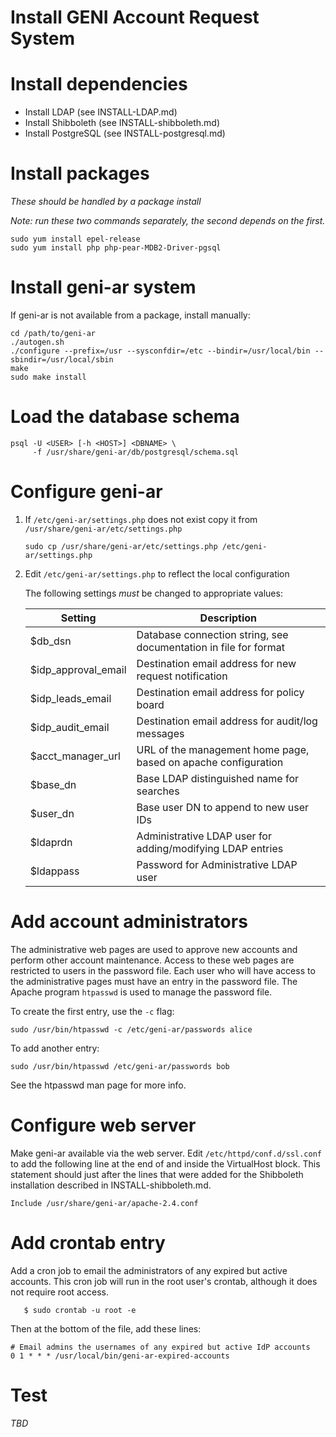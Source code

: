 # Install GENI Account Request System

# Install dependencies

* Install LDAP (see INSTALL-LDAP.md)
* Install Shibboleth (see INSTALL-shibboleth.md)
* Install PostgreSQL (see INSTALL-postgresql.md)

# Install packages

_These should be handled by a package install_

_Note: run these two commands separately, the second depends on the
first._

```
sudo yum install epel-release
sudo yum install php php-pear-MDB2-Driver-pgsql
```

# Install geni-ar system

If geni-ar is not available from a package, install manually:

```
cd /path/to/geni-ar
./autogen.sh
./configure --prefix=/usr --sysconfdir=/etc --bindir=/usr/local/bin --sbindir=/usr/local/sbin
make
sudo make install
```

# Load the database schema

```
psql -U <USER> [-h <HOST>] <DBNAME> \
     -f /usr/share/geni-ar/db/postgresql/schema.sql
```

# Configure geni-ar

1. If `/etc/geni-ar/settings.php` does not exist copy it from
   `/usr/share/geni-ar/etc/settings.php`

    ```
    sudo cp /usr/share/geni-ar/etc/settings.php /etc/geni-ar/settings.php
    ```

2. Edit `/etc/geni-ar/settings.php` to reflect the local configuration

    The following settings _must_ be changed to appropriate values:

    | Setting | Description |
    | ------- | ----------- |
    | $db_dsn | Database connection string, see documentation in file for format |
    | $idp_approval_email | Destination email address for new request notification |
    | $idp_leads_email | Destination email address for policy board |
    | $idp_audit_email | Destination email address for audit/log messages |
    | $acct_manager_url | URL of the management home page, based on apache configuration |
    | $base_dn | Base LDAP distinguished name for searches |
    | $user_dn | Base user DN to append to new user IDs |
    | $ldaprdn | Administrative LDAP user for adding/modifying LDAP entries |
    | $ldappass | Password for Administrative LDAP user |


# Add account administrators

The administrative web pages are used to approve new accounts and perform other
account maintenance. Access to these web pages are restricted to users
in the password file. Each user who will have access to the administrative
pages must have an entry in the password file. The Apache program
`htpasswd` is used to manage the password file.

To create the first entry, use the `-c` flag:

```
sudo /usr/bin/htpasswd -c /etc/geni-ar/passwords alice
```

To add another entry:

```
sudo /usr/bin/htpasswd /etc/geni-ar/passwords bob
```

See the htpasswd man page for more info.

# Configure web server

Make geni-ar available via the web server. Edit `/etc/httpd/conf.d/ssl.conf`
to add the following line at the end of and inside the VirtualHost block.
This statement should just after the lines that were added for the
Shibboleth installation described in INSTALL-shibboleth.md.

```
Include /usr/share/geni-ar/apache-2.4.conf
```

# Add crontab entry

Add a cron job to email the administrators of any expired but
active accounts. This cron job will run in the root user's crontab,
although it does not require root access.
```
   $ sudo crontab -u root -e
```
Then at the bottom of the file, add these lines:
```
# Email admins the usernames of any expired but active IdP accounts
0 1 * * * /usr/local/bin/geni-ar-expired-accounts
```

# Test

_TBD_
